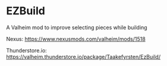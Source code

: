 # EZBuild
A Valheim mod to improve selecting pieces while building

Nexus:            https://www.nexusmods.com/valheim/mods/1518

Thunderstore.io:  https://valheim.thunderstore.io/package/Taakefyrsten/EzBuild/
